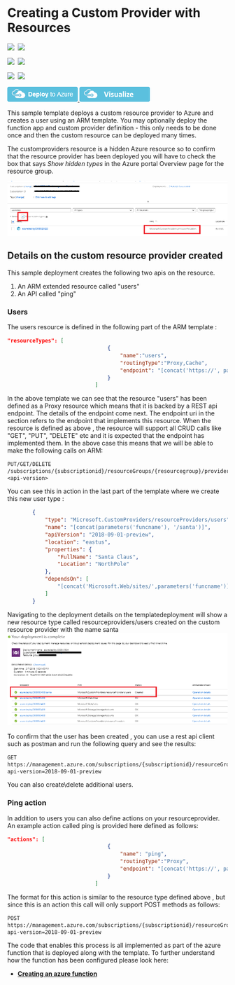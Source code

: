 # Creating a Custom Provider with Resources

<IMG SRC="https://azurequickstartsservice.blob.core.windows.net/badges/101-custom-rp-with-function/PublicLastTestDate.svg" />&nbsp;
<IMG SRC="https://azurequickstartsservice.blob.core.windows.net/badges/101-custom-rp-with-function/PublicDeployment.svg" />&nbsp;

<IMG SRC="https://azurequickstartsservice.blob.core.windows.net/badges/101-custom-rp-with-function/FairfaxLastTestDate.svg" />&nbsp;
<IMG SRC="https://azurequickstartsservice.blob.core.windows.net/badges/101-custom-rp-with-function/FairfaxDeployment.svg" />&nbsp;

<IMG SRC="https://azurequickstartsservice.blob.core.windows.net/badges/101-custom-rp-with-function/BestPracticeResult.svg" />&nbsp;
<IMG SRC="https://azurequickstartsservice.blob.core.windows.net/badges/101-custom-rp-with-function/CredScanResult.svg" />&nbsp;

<a href="https://portal.azure.com/#create/Microsoft.Template/uri/https%3A%2F%2Fraw.githubusercontent.com%2FAzure%2Fazure-quickstart-templates%2Fmaster%2F101-custom-rp-with-function%2Fazuredeploy.json" target="_blank">
    <img src="https://raw.githubusercontent.com/Azure/azure-quickstart-templates/master/1-CONTRIBUTION-GUIDE/images/deploytoazure.png"/>
</a>
<a href="http://armviz.io/#/?load=https%3A%2F%2Fraw.githubusercontent.com%2FAzure%2Fazure-quickstart-templates%2Fmaster%2F101-custom-rp-with-function%2Fazuredeploy.json" target="_blank">
    <img src="https://raw.githubusercontent.com/Azure/azure-quickstart-templates/master/1-CONTRIBUTION-GUIDE/images/visualizebutton.png"/>
</a>

This sample template deploys a custom resource provider to Azure and creates a user using an ARM template.  You may optionally deploy the function app and custom provider definition - this only needs to be done once and then the custom resource can be deployed many times.

The customproviders resource is a hidden Azure resource so to confirm that the resource provider has been deployed you will have to check the box that says *Show hidden types* in the Azure portal Overview page for the resource group.

![](images/showhidden.png)

## Details on the custom resource provider created

This sample deployment creates the following two apis on the resource.

1) An ARM extended resource called "users"
2) An API called "ping"

### Users

The users resource is defined in the following part of the ARM template : 

```json
"resourceTypes": [
                                {
                                    "name":"users",
                                    "routingType":"Proxy,Cache",
                                    "endpoint": "[concat('https://', parameters('funcname'), '.azurewebsites.net/api/{requestPath}')]"
                                }
                            ]
```

In the above template we can see that the resource "users" has been defined as a Proxy resource which means that it is backed by a REST api endpoint. The details of the endpoint come next. The endpoint uri in the section refers to the endpoint that implements this resource. When the resource is defined as above , the resource will support all CRUD calls like "GET", "PUT", "DELETE" etc and it is expected that the endpoint has implemented them. In the above case this means that we will be able to make the following calls on ARM:

```
PUT/GET/DELETE /subscriptions/{subscriptionid}/resourceGroups/{resourcegroup}/providers/Microsoft.CustomProviders/resourceProviders/{customrpname}/users/name?<api-version>
```

You can see this in action in the last part of the template where we create this new user type : 

```json
        {
            "type": "Microsoft.CustomProviders/resourceProviders/users",
            "name": "[concat(parameters('funcname'), '/santa')]",
            "apiVersion": "2018-09-01-preview",
            "location": "eastus",
            "properties": {
                "FullName": "Santa Claus",
                "Location": "NorthPole"
            },
            "dependsOn": [
                "[concat('Microsoft.Web/sites/',parameters('funcname'))]"
            ]
        }
```

Navigating to the deployment details on the templatedeployment  will show a new resource type called resourceproviders/users created on the custom resource provider with the name santa
![](images/createduser.png)

To confirm that the user has been created , you can use a rest api client such as postman and run the following query and see the results:

```
GET  
https://management.azure.com/subscriptions/{subscriptionid}/resourceGroups/{resourcegroup}/providers/Microsoft.CustomProviders/resourceProviders/{customrpname}/users/santa?api-version=2018-09-01-preview
```

You can also create\delete additional users.

### Ping action

In addition to users you can also define actions on your resourceprovider. An example action called ping is provided here defined as follows:

```json
"actions": [
                                {
                                    "name": "ping",
                                    "routingType":"Proxy",
                                    "endpoint": "[concat('https://', parameters('funcname'), '.azurewebsites.net/api/{requestPath}')]"
                                }
                            ]
```

The format for this action is similar to the resource type defined above , but since this is an action this call will only support POST methods as follows:

```
POST  
https://management.azure.com/subscriptions/{subscriptionid}/resourceGroups/{resourcegroup}/providers/Microsoft.CustomProviders/resourceProviders/{customrpname}/ping?api-version=2018-09-01-preview
```

The code that enables this process is all implemented as part of the azure function that is deployed along with the template. To further understand how the function has been configured please look here:

+ [**Creating an azure function**](SampleFunctions/CSharpSimpleProvider/README.md)

